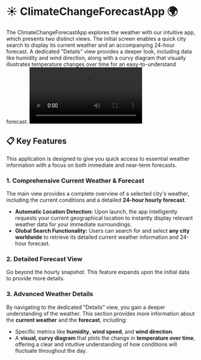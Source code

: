 # ☀️ ClimateChangeForecastApp 🌍
The ClimateChangeForecastApp explores the weather with our intuitive app, which presents two distinct views. The initial screen enables a quick city search to display its current weather and an accompanying 24-hour forecast. A dedicated "Details" view provides a deeper look, including data like humidity and wind direction, along with a curvy diagram that visually illustrates temperature changes over time for an easy-to-understand forecast.
<video src="https://github.com/user-attachments/assets/072b1e6a-0d82-4a90-8cb6-e73e86114a19" controls></video>

## 📋 Key Features

This application is designed to give you quick access to essential weather information with a focus on both immediate and near-term forecasts.

### 1. Comprehensive Current Weather & Forecast

The main view provides a complete overview of a selected city's weather, including the current conditions and a detailed **24-hour hourly forecast**.

* **Automatic Location Detection:** Upon launch, the app intelligently requests your current geographical location to instantly display relevant weather data for your immediate surroundings.
* **Global Search Functionality:** Users can search for and select **any city worldwide** to retrieve its detailed current weather information and 24-hour forecast.

### 2. Detailed Forecast View

Go beyond the hourly snapshot. This feature expands upon the initial data to provide more details.

### 3. Advanced Weather Details

By navigating to the dedicated "Details" view, you gain a deeper understanding of the weather. This section provides more information about the **current weather** and the **forecast**, including:

* Specific metrics like **humidity**, **wind speed**, and **wind direction**.
* A **visual, curvy diagram** that plots the change in **temperature over time**, offering a clear and intuitive understanding of how conditions will fluctuate throughout the day.

